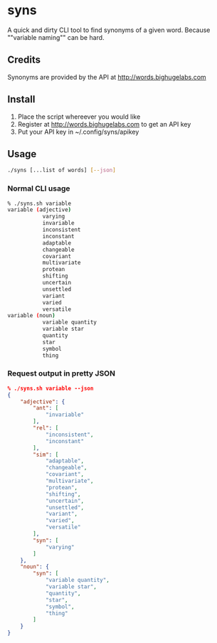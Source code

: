# syns
A quick and dirty CLI tool to find synonyms of a given word. Because ""variable naming"" can be hard.

## Credits
Synonyms are provided by the API at http://words.bighugelabs.com

## Install
1. Place the script whereever you would like
2. Register at http://words.bighugelabs.com to get an API key
3. Put your API key in ~/.config/syns/apikey

## Usage
```bash
./syns [...list of words] [--json]
```


### Normal CLI usage
```bash
% ./syns.sh variable
variable (adjective)
           varying
           invariable
           inconsistent
           inconstant
           adaptable
           changeable
           covariant
           multivariate
           protean
           shifting
           uncertain
           unsettled
           variant
           varied
           versatile
variable (noun)
           variable quantity
           variable star
           quantity
           star
           symbol
           thing
```

### Request output in pretty JSON
```json
% ./syns.sh variable --json
{
    "adjective": {
        "ant": [
            "invariable"
        ],
        "rel": [
            "inconsistent",
            "inconstant"
        ],
        "sim": [
            "adaptable",
            "changeable",
            "covariant",
            "multivariate",
            "protean",
            "shifting",
            "uncertain",
            "unsettled",
            "variant",
            "varied",
            "versatile"
        ],
        "syn": [
            "varying"
        ]
    },
    "noun": {
        "syn": [
            "variable quantity",
            "variable star",
            "quantity",
            "star",
            "symbol",
            "thing"
        ]
    }
}
